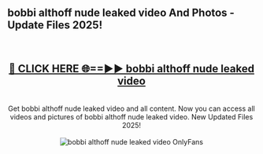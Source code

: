 <h2>bobbi althoff nude leaked video And Photos - Update Files 2025!</h2>
<br>
<div align="center">
<h2><a href="https://linkcuts.com/hfmhzwbr" rel="nofollow">🔴 CLICK HERE 🌐==►► bobbi althoff nude leaked video</a></h2>
<br>
Get bobbi althoff nude leaked video and all content. Now you can access all videos and pictures of bobbi althoff nude leaked video. New Updated Files 2025!
<br>
<br>
<a href="https://linkcuts.com/hfmhzwbr" rel="nofollow" data-target="animated-image.originalLink"><img src="https://i.ibb.co.com/WyWwxjT/player-gif2.gif" alt="bobbi althoff nude leaked video OnlyFans" style="max-width: 100%; display: inline-block;" data-target="animated-image.originalImage"></a>
</div>
<br>